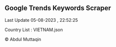 

## Google Trends Keywords Scraper 
 
Last Update 05-08-2023 , 22:52:25

Country List :
VIETNAM.json



© Abdul Muttaqin 
